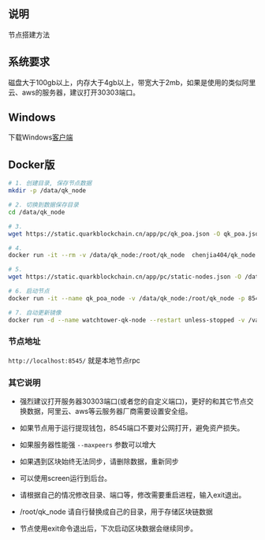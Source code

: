 ## 说明
节点搭建方法

## 系统要求
磁盘大于100gb以上，内存大于4gb以上，带宽大于2mb，如果是使用的类似阿里云、aws的服务器，建议打开30303端口。

## Windows
下载Windows[客户端](https://static.quarkblockchain.cn/app/pc/quarkblockchain-install.exe?v=1.0.1.203)

## Docker版
```bash
# 1. 创建目录, 保存节点数据
mkdir -p /data/qk_node

# 2. 切换到数据保存目录
cd /data/qk_node

# 3. 
wget https://static.quarkblockchain.cn/app/pc/qk_poa.json -O qk_poa.json

# 4. 
docker run -it --rm -v /data/qk_node:/root/qk_node  chenjia404/qk_node init /root/qk_node/qk_poa.json --datadir /root/qk_node/qk_poa 

# 5.
wget https://static.quarkblockchain.cn/app/pc/static-nodes.json -O /data/qk_node/qk_poa/static-nodes.json

# 6. 启动节点
docker run -it --name qk_poa_node -v /data/qk_node:/root/qk_node -p 8545:8545 -p 30303:30303 -p 30303:30303/udp -d chenjia404/qk_node --syncmode snap --snapshot --datadir /root/qk_node/qk_poa --networkid 20181205 --v5disc --txpool.pricelimit 1000000000 --light.serve 20 --light.maxpeers 200 --nousb --maxpeers 2000 --http --http.addr 0.0.0.0 --http.vhosts "qk_node" --allow-insecure-unlock  --http.api "net,web3,eth,personal,clique,txpool" --http.corsdomain "*" console

# 7. 自动更新镜像
docker run -d --name watchtower-qk-node --restart unless-stopped -v /var/run/docker.sock:/var/run/docker.sock containrrr/watchtower --cleanup -i 3600  qk_poa_node

```

### 节点地址
`http://localhost:8545/` 就是本地节点rpc

### 其它说明
* 强烈建议打开服务器30303端口(或者您的自定义端口)，更好的和其它节点交换数据，阿里云、aws等云服务器厂商需要设置安全组。

* 如果节点用于运行提现钱包，8545端口不要对公网打开，避免资产损失。

* 如果服务器性能强 `--maxpeers` 参数可以增大

* 如果遇到区块始终无法同步，请删除数据，重新同步

* 可以使用screen运行到后台。

* 请根据自己的情况修改目录、端口等，修改需要重启进程，输入exit退出。

* /root/qk_node 请自行替换成自己的目录，用于存储区块链数据

* 节点使用exit命令退出后，下次启动区块数据会继续同步。


